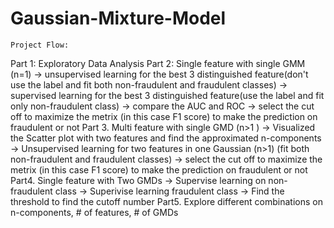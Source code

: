 # Gaussian-Mixture-Model
	Project Flow:
  Part 1: Exploratory Data Analysis
  Part 2: Single feature with single GMM (n=1) 
  -> unsupervised learning for the best 3 distinguished feature(don't use the label and fit both non-fraudulent and fraudulent classes)
  -> supervised learning for the best 3 distinguished feature(use the label and fit only non-fraudulent  class)
  -> compare the AUC and ROC
  -> select the cut off to maximize the metrix (in this case F1 score) to make the prediction on fraudulent or not
	Part 3. Multi feature with single GMD (n>1 ) 
  -> Visualized the Scatter plot with two features and find the approximated n-components
  -> Unsupervised learning for two features in one Gaussian (n>1) (fit both non-fraudulent and fraudulent classes)
  -> select the cut off to maximize the metrix (in this case F1 score) to make the prediction on fraudulent or not
	Part4. Single feature with Two GMDs
  -> Supervise learning on non-fraudulent class
  -> Superivise learning fraudulent class
  -> Find the threshold to find the cutoff number 
Part5. Explore different combinations on n-components, # of features, # of GMDs 
